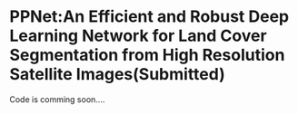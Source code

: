 # PPNet:An Efficient and Robust Deep Learning Network for Land Cover Segmentation from High Resolution Satellite Images(Submitted)
Code is comming soon....
